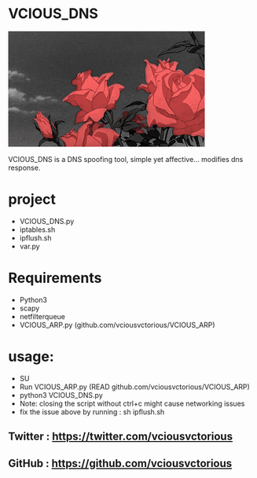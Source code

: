 # VCIOUS_DNS
![](roses.gif)

VCIOUS_DNS is a DNS spoofing tool, simple yet affective...
modifies dns response.

# project

  - VCIOUS_DNS.py
  - iptables.sh
  - ipflush.sh
  - var.py

# Requirements

  - Python3
  - scapy
  - netfilterqueue
  - VCIOUS_ARP.py (github.com/vciousvctorious/VCIOUS_ARP)
 
# usage:

  - SU
  - Run VCIOUS_ARP.py (READ github.com/vciousvctorious/VCIOUS_ARP)
  - python3 VCIOUS_DNS.py
  - Note: closing the script without ctrl+c might cause networking issues
  - fix the issue above by running : sh ipflush.sh

## Twitter : https://twitter.com/vciousvctorious
## GitHub  : https://github.com/vciousvctorious
